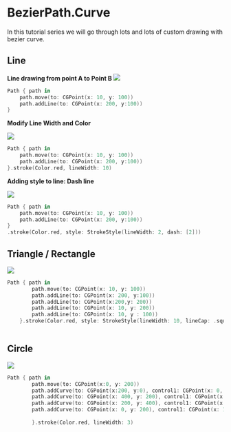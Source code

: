 # BezierPath.Curve

In this tutorial series we will go through lots and lots of custom drawing with bezier curve.

## Line

**Line drawing from point A to Point B**
![](https://github.com/tigerraj32/BezierPath.Curve/blob/master/BezierCurve/assets/line1.png)

```swift 
Path { path in
	path.move(to: CGPoint(x: 10, y: 100))
	path.addLine(to: CGPoint(x: 200, y:100))
}
```

**Modify Line Width and Color**

![](https://github.com/tigerraj32/BezierPath.Curve/blob/master/BezierCurve/assets/line2.png)

```swift
Path { path in
	path.move(to: CGPoint(x: 10, y: 100))
	path.addLine(to: CGPoint(x: 200, y:100))
}.stroke(Color.red, lineWidth: 10)
```

**Adding style to line: Dash line**


![](https://github.com/tigerraj32/BezierPath.Curve/blob/master/BezierCurve/assets/line3.png)

```swift
Path { path in
	path.move(to: CGPoint(x: 10, y: 100))
	path.addLine(to: CGPoint(x: 200, y:100))
}
.stroke(Color.red, style: StrokeStyle(lineWidth: 2, dash: [2]))
```


## Triangle / Rectangle

![](https://github.com/tigerraj32/BezierPath.Curve/blob/master/BezierCurve/assets/rect.png)

```swift
Path { path in
        path.move(to: CGPoint(x: 10, y: 100))
        path.addLine(to: CGPoint(x: 200, y:100))
        path.addLine(to: CGPoint(x:200,y: 200))
        path.addLine(to: CGPoint(x: 10, y: 200))
        path.addLine(to: CGPoint(x: 10, y : 100))
    }.stroke(Color.red, style: StrokeStyle(lineWidth: 10, lineCap: .square, lineJoin: .miter))
           
```

## Circle

![](https://github.com/tigerraj32/BezierPath.Curve/blob/master/BezierCurve/assets/circle.png)

```swift
Path { path in
        path.move(to: CGPoint(x:0, y: 200))
        path.addCurve(to: CGPoint(x:200, y:0), control1: CGPoint(x: 0, y:100), control2: CGPoint(x:100, y:0))
        path.addCurve(to: CGPoint(x: 400, y: 200), control1: CGPoint(x: 300, y: 0), control2: CGPoint(x: 400, y: 100))
        path.addCurve(to: CGPoint(x: 200, y: 400), control1: CGPoint(x: 400, y: 300), control2: CGPoint(x:300, y: 400))
        path.addCurve(to: CGPoint(x: 0, y: 200), control1: CGPoint(x: 100, y: 400), control2: CGPoint(x: 0, y: 300))
        
        }.stroke(Color.red, lineWidth: 3) 
```
